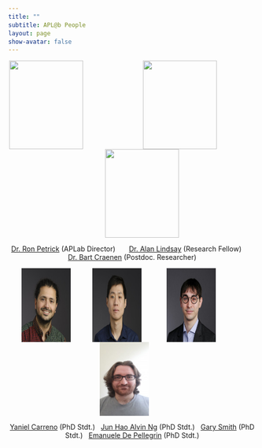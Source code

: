 ```yaml
---
title: ""
subtitle: APL@b People
layout: page
show-avatar: false
---
```




<p align="center"> <img src="/img/ron.jpg" align="center" width="150" height="180">   &nbsp; &nbsp;  &nbsp; &nbsp;  &nbsp;  &nbsp; &nbsp; &nbsp;  &nbsp; &nbsp;  &nbsp; &nbsp;  &nbsp; &nbsp;  &nbsp; <img src="/img/alan.jpg" align="center" width="150" height="180">  &nbsp;  &nbsp;  &nbsp; &nbsp; &nbsp;  &nbsp; &nbsp;  &nbsp; &nbsp;  &nbsp; &nbsp; &nbsp;  &nbsp; &nbsp; &nbsp; <img src="/img/bart.jpg" align="center" width="150" height="180"> </p>

<p align="center">
<a href="http://homepages.inf.ed.ac.uk/rpetrick/" style="float: ;">Dr. Ron Petrick</a> (APLab Director) &nbsp;  &nbsp; &nbsp;   
<a href="https://scholar.google.co.uk/citations?user=FA9LGEwAAAAJ&hl=en" style="float: ;">Dr. Alan Lindsay</a> (Research Fellow) &nbsp; &nbsp; &nbsp;    
<a href="https://scholar.google.ch/citations?hl=de&user=i8JsL7QAAAAJ&view_op=list_works" style="float: ;">Dr. Bart Craenen</a> (Postdoc. Researcher) 
</p>




<p align="center"> <img src="/img/yaniel.jpg" align="center" width="100" height="150">  &nbsp; &nbsp;  &nbsp; &nbsp; &nbsp; 
                   <img src="/img/alvin.jpg" align="center" width="100" height="150"> &nbsp; &nbsp; &nbsp;  &nbsp; &nbsp;  &nbsp;
                   <img src="/img/gary.jpg" align="center" width="100" height="150">  &nbsp; &nbsp; &nbsp; &nbsp; &nbsp;  &nbsp;  &nbsp;
                   <img src="/img/emanuelle.jpeg" align="center" width="100" height="150"> &nbsp; &nbsp;  &nbsp;  &nbsp; </p>

 <p align="center"> <a href="https://www.edinburgh-robotics.org/students/yaniel-carreno" style="float:">Yaniel Carreno</a> (PhD Stdt.) &nbsp; 
 <a href="https://www.edinburgh-robotics.org/students/jun-hao-alvin-ng" style="float: ;">Jun Hao Alvin Ng</a> (PhD Stdt.)  &nbsp; 
 <a href="https://www.edinburgh-robotics.org/students/gary-smith" style="float: ;">Gary Smith</a> (PhD Stdt.)   &nbsp;
 <a href="https://www.edinburgh-robotics.org/students/emanuele-de-pellegrin-cohort-student-representative" style="float: ;">Emanuele De Pellegrin</a> (PhD Stdt.)
  
</p>



